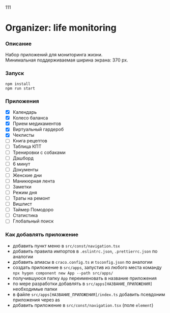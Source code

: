 111
# Organizer: life monitoring

### Описание

Набор приложений для мониторинга жизни.  
Минимальная поддерживаемая ширина экрана: 370 px.

### Запуск

`npm install`  
`npm run start`

### Приложения

- [x] Календарь
- [x] Колесо баланса
- [x] Прием медикаментов
- [x] Виртуальный гардероб
- [x] Чеклисты
- [ ] Книга рецептов
- [ ] Таблица КПТ
- [ ] Тренировки с собаками
- [ ] Дашборд
- [ ] 6 минут
- [ ] Документы
- [ ] Женские дни
- [ ] Маникюрная лента
- [ ] Заметки
- [ ] Режим дня
- [ ] Траты на ремонт
- [ ] Вишлист
- [ ] Таймер Помодоро
- [ ] Статистика
- [ ] Глобальный поиск

### Как добавлять приложение

- добавить пункт меню в `src/const/navigation.tsx`
- добавить правила импортов в `.eslintrc.json`, `.prettierrc.json` по аналогии
- добавить алиасы в `craco.config.ts` и `tsconfig.json` по аналогии
- создать приложение в `src/apps`, запустив из любого места команду `npx hygen component new App --path src/apps/`
- получившуюся папку `App` переименовать в название приложения
- по мере разработки добавлять в `src/apps[НАЗВАНИЕ_ПРИЛОЖЕНИЯ]` необходимые папки
- в файле `src/apps[НАЗВАНИЕ_ПРИЛОЖЕНИЯ]/index.ts` добавить псевдоним приложения через as
- добавить приложение в `src/const/navigation.tsx` (поле `element`)

